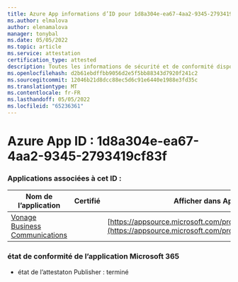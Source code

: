 ```yaml
---
title: Azure App informations d’ID pour 1d8a304e-ea67-4aa2-9345-2793419cf83f
ms.author: elmalova
author: elenamalova
manager: tonybal
ms.date: 05/05/2022
ms.topic: article
ms.service: attestation
certification_type: attested
description: Toutes les informations de sécurité et de conformité disponibles pour 1d8a304e-ea67-4aa2-9345-2793419cf83f.
ms.openlocfilehash: d2b61ebdffbb9056d2e5f5bb88343d7920f241c2
ms.sourcegitcommit: 12046b21d8dcc88ec5d6c91e6440e1988e3fd35c
ms.translationtype: MT
ms.contentlocale: fr-FR
ms.lasthandoff: 05/05/2022
ms.locfileid: "65236361"
---
```

# <a name="azure-app-id-1d8a304e-ea67-4aa2-9345-2793419cf83f"></a>Azure App ID : 1d8a304e-ea67-4aa2-9345-2793419cf83f


### <a name="apps-associated-with-this-id"></a>Applications associées à cet ID :
| **Nom de l’application** | **Certifié** | **Afficher dans AppSource** |
|--------------|---------------|-----------------------|
| [Vonage Business Communications](../forward/WA200002988.md) |  | [https://appsource.microsoft.com/product/office/WA200002988](https://appsource.microsoft.com/product/office/WA200002988) |

### <a name="microsoft-365-app-compliance-status"></a>état de conformité de l’application Microsoft 365
- état de l’attestaton Publisher : terminé
